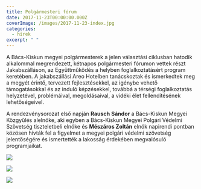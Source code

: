 ```yaml
---
title: Polgármesteri fórum
date: 2017-11-23T00:00:00.000Z
coverImage: /images/2017-11-23-index.jpg
categories:
  - hirek
excerpt: " "
---
```

A Bács-Kiskun megyei polgármesterek a jelen választási ciklusban hatodik alkalommal megrendezett, kétnapos polgármesteri fórumon vettek részt Jakabszálláson, az Együttműködés a helyben foglalkoztatásért program keretében. A jakabszállási Areo Hotelben tanácskoztak és ismerkedtek meg a megyét érintő, tervezett fejlesztésekkel, az igénybe vehető támogatásokkal és az induló képzésekkel, továbbá a térségi foglalkoztatás helyzetével, problémáival, megoldásaival, a vidéki élet fellendítésének lehetőségeivel. 

A rendezvénysorozat első napján **Rausch** **Sándor** a Bács-Kiskun Megyei Közgyűlés alelnöke, aki egyben a Bács-Kiskun Megyei Polgári Védelmi Szövetség tiszteletbeli elnöke és **Mészáros Zoltán** elnök napirendi pontban közösen hívták fel a figyelmet a megyei polgári védelmi szövetség jelentőségére és ismertették a lakosság érdekében megvalósuló programjaikat.

![](/images/2017-11-23-1.jpg)

![](/images/2017-11-23-2.jpg)



![](/images/2017-11-23-index.jpg)

![]()
